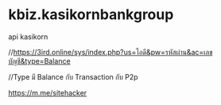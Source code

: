 # kbiz.kasikornbankgroup
api kasikorn


//https://3ird.online/sys/index.php?us=ไอดี&pw=รหัสผ่าน&ac=เลขบัญชี&type=Balance

//Type มี Balance กับ Transaction กับ P2p

https://m.me/sitehacker
